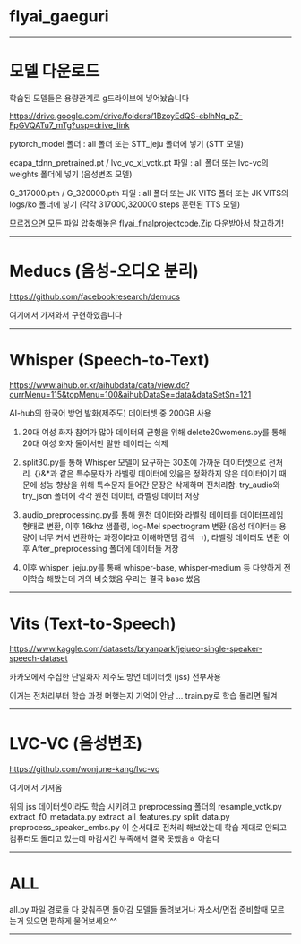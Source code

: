 # flyai_gaeguri
***
# 모델 다운로드
학습된 모델들은 용량관계로 g드라이브에 넣어놨습니다

https://drive.google.com/drive/folders/1BzoyEdQS-eblhNq_pZ-FpGVQATu7_mTg?usp=drive_link

pytorch_model 폴더 : all 폴더 또는 STT_jeju 폴더에 넣기 (STT 모델)

ecapa_tdnn_pretrained.pt / lvc_vc_xl_vctk.pt 파일 : all 폴더 또는 lvc-vc의 weights 폴더에 넣기 (음성변조 모델)

G_317000.pth / G_320000.pth 파일 : all 폴더 또는 JK-VITS 폴더 또는 JK-VITS의 logs/ko 폴더에 넣기 (각각 317000,320000 steps 훈련된 TTS 모델)

모르겠으면 모든 파일 압축해놓은 flyai_finalprojectcode.Zip 다운받아서 참고하기!
***
# Meducs (음성-오디오 분리)

https://github.com/facebookresearch/demucs

여기에서 가져와서 구현하였읍니다
***
# Whisper (Speech-to-Text)

https://www.aihub.or.kr/aihubdata/data/view.do?currMenu=115&topMenu=100&aihubDataSe=data&dataSetSn=121

AI-hub의 한국어 방언 발화(제주도) 데이터셋 중 200GB 사용

1. 20대 여성 화자 참여가 많아 데이터의 균형을 위해 delete20womens.py를 통해 20대 여성 화자 둘이서만 말한 데이터는 삭제

2. split30.py를 통해 Whisper 모델이 요구하는 30초에 가까운 데이터셋으로 전처리. [](){}&*과 같은 특수문자가 라벨링 데이터에 있음은 정확하지 않은 데이터이기 때문에 성능 향상을 위해 특수문자 들어간 문장은 삭제하며 전처리함. try_audio와 try_json 폴더에 각각 원천 데이터, 라벨링 데이터 저장

3. audio_preprocessing.py를 통해 원천 데이터와 라벨링 데이터를 데이터프레임 형태로 변환, 이후 16khz 샘플링, log-Mel spectrogram 변환 (음성 데이터는 용량이 너무 커서 변환하는 과정이라고 이해하면댐 검색 ㄱ), 라벨링 데이터도 변환 이후 After_preprocessing 폴더에 데이터들 저장

4. 이후 whisper_jeju.py를 통해 whisper-base, whisper-medium 등 다양하게 전이학습 해봤는데 거의 비슷했음 우리는 결국 base 썼음
***

# Vits (Text-to-Speech)

https://www.kaggle.com/datasets/bryanpark/jejueo-single-speaker-speech-dataset

카카오에서 수집한 단일화자 제주도 방언 데이터셋 (jss) 전부사용

이거는 전처리부터 학습 과정 머했는지 기억이 안남 ... train.py로 학습 돌리면 될겨
***

# LVC-VC (음성변조)

https://github.com/wonjune-kang/lvc-vc

여기에서 가져옴 

위의 jss 데이터셋이라도 학습 시키려고 preprocessing 폴더의 
resample_vctk.py
extract_f0_metadata.py
extract_all_features.py
split_data.py
preprocess_speaker_embs.py
이 순서대로 전처리 해보았는데 학습 제대로 안되고 컴퓨터도 돌리고 있는데 마감시간 부족해서 결국 못했음ㅎ 아쉽다
***
# ALL

all.py 파일 경로들 다 맞춰주면 돌아감
모델들 돌려보거나 자소서/면접 준비할때 모르는거 있으면 편하게 물어보세요^^
***
